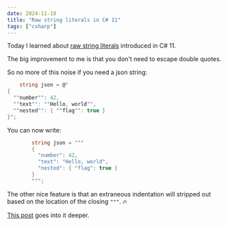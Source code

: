 ```yaml
---
date: 2024-11-18
title: "Raw string literals in C# 11"
tags: ["csharp"]
---
```



Today I learned about [raw string literals](https://learn.microsoft.com/en-us/dotnet/csharp/language-reference/tokens/raw-string) introduced in C# 11.

The big improvement to me is that you don't need to escape double quotes.

So no more of this noise if you need a json string:

```csharp
    string json = @"
{
  ""number"": 42,
  ""text"": ""Hello, world"",
  ""nested"": { ""flag"": true }
}";
```

You can now write:

```csharp
        string json = """
        {
          "number": 42,
          "text": "Hello, world",
          "nested": { "flag": true }
        }
        """;
```

The other nice feature is that an extraneous indentation will stripped out based on the location of the closing `"""`. 🔥

[This post](https://www.stevefenton.co.uk/blog/2022/02/raw-string-literals-in-c/) goes into it deeper.
